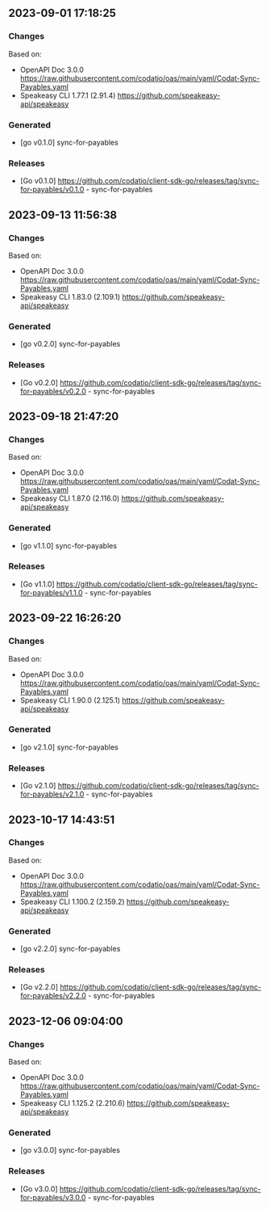 

## 2023-09-01 17:18:25
### Changes
Based on:
- OpenAPI Doc 3.0.0 https://raw.githubusercontent.com/codatio/oas/main/yaml/Codat-Sync-Payables.yaml
- Speakeasy CLI 1.77.1 (2.91.4) https://github.com/speakeasy-api/speakeasy
### Generated
- [go v0.1.0] sync-for-payables
### Releases
- [Go v0.1.0] https://github.com/codatio/client-sdk-go/releases/tag/sync-for-payables/v0.1.0 - sync-for-payables

## 2023-09-13 11:56:38
### Changes
Based on:
- OpenAPI Doc 3.0.0 https://raw.githubusercontent.com/codatio/oas/main/yaml/Codat-Sync-Payables.yaml
- Speakeasy CLI 1.83.0 (2.109.1) https://github.com/speakeasy-api/speakeasy
### Generated
- [go v0.2.0] sync-for-payables
### Releases
- [Go v0.2.0] https://github.com/codatio/client-sdk-go/releases/tag/sync-for-payables/v0.2.0 - sync-for-payables

## 2023-09-18 21:47:20
### Changes
Based on:
- OpenAPI Doc 3.0.0 https://raw.githubusercontent.com/codatio/oas/main/yaml/Codat-Sync-Payables.yaml
- Speakeasy CLI 1.87.0 (2.116.0) https://github.com/speakeasy-api/speakeasy
### Generated
- [go v1.1.0] sync-for-payables
### Releases
- [Go v1.1.0] https://github.com/codatio/client-sdk-go/releases/tag/sync-for-payables/v1.1.0 - sync-for-payables

## 2023-09-22 16:26:20
### Changes
Based on:
- OpenAPI Doc 3.0.0 https://raw.githubusercontent.com/codatio/oas/main/yaml/Codat-Sync-Payables.yaml
- Speakeasy CLI 1.90.0 (2.125.1) https://github.com/speakeasy-api/speakeasy
### Generated
- [go v2.1.0] sync-for-payables
### Releases
- [Go v2.1.0] https://github.com/codatio/client-sdk-go/releases/tag/sync-for-payables/v2.1.0 - sync-for-payables

## 2023-10-17 14:43:51
### Changes
Based on:
- OpenAPI Doc 3.0.0 https://raw.githubusercontent.com/codatio/oas/main/yaml/Codat-Sync-Payables.yaml
- Speakeasy CLI 1.100.2 (2.159.2) https://github.com/speakeasy-api/speakeasy
### Generated
- [go v2.2.0] sync-for-payables
### Releases
- [Go v2.2.0] https://github.com/codatio/client-sdk-go/releases/tag/sync-for-payables/v2.2.0 - sync-for-payables

## 2023-12-06 09:04:00
### Changes
Based on:
- OpenAPI Doc 3.0.0 https://raw.githubusercontent.com/codatio/oas/main/yaml/Codat-Sync-Payables.yaml
- Speakeasy CLI 1.125.2 (2.210.6) https://github.com/speakeasy-api/speakeasy
### Generated
- [go v3.0.0] sync-for-payables
### Releases
- [Go v3.0.0] https://github.com/codatio/client-sdk-go/releases/tag/sync-for-payables/v3.0.0 - sync-for-payables